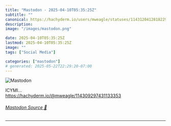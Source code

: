 ```yaml
---
title: "Mastodon - 2025-04-10T05:35:25Z"
subtitle: ""
canonical: https://hachyderm.io/users/mweagle/statuses/114312041281822931
description:
image: "/images/mastodon.png"

date: 2025-04-10T05:35:25Z
lastmod: 2025-04-10T05:35:25Z
image: ""
tags: ["Social Media"]

categories: ["mastodon"]
# generated: 2025-05-22T22:29:20-07:00
---
```

![Mastodon](/images/mastodon.png)

<p>ICYMI…<br /><a href="https://hachyderm.io/@mweagle/114309297431133353" target="_blank" rel="nofollow noopener noreferrer" translate="no"><span class="invisible">https://</span><span class="ellipsis">hachyderm.io/@mweagle/11430929</span><span class="invisible">7431133353</span></a></p>


###### [Mastodon Source 🐘](https://hachyderm.io/@mweagle/114312041281822931)

___
